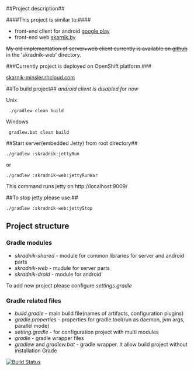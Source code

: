 ##Project description##

####This project is similar to:####

* front-end client for android [google play](https://play.google.com/store/apps/details?id=by.skarnik.smolik)
* front-end web [skarnik.by](http://www.skarnik.by)

~~My old implementation of server+web client currently is available on [github](https://github.com/minsler/skarnik.by)~~ in the 'skradnik-web' directory.


###Currently project is deployed on OpenShift platform.###

[skarnik-minsler.rhcloud.com](http://skarnik-minsler.rhcloud.com/)


##To build project##
*android client is disabled for now*

Unix

     ./gradlew clean build

Windows

     gradlew.bat clean build


##Start server(embedded Jetty) from root directory##

    ./gradlew :skradnik:jettyRun

or

    ./gradlew :skradnik-web:jettyRunWar

This command runs jetty on http://localhost:9009/

##To stop jetty please use:##

    ./gradlew :skradnik-web:jettyStop

## Project structure ##

### Gradle modules ####
* *skradnik-shared* - module for common libraries for server and android parts
* *skradnik-web* - mudule for server parts
* *skradnik-droid* - module for android

To add new project please configure *settings.gradle*

### Gradle related files ###
* *build.gradle* - main build file(names of artifacts, configuration plugins)
* *gradle.properties* - properties for gradle tool(run as daemon, jvm args, parallel mode)
* *setting.gradle* - for configuration project with multi modules
* *gradle* - gradle wrapper files
* *gradlew* and *gradlew.bat* - gradle wrapper. It allow build project without installation Grade



[![Build Status](https://drone.io/bitbucket.org/devbystep/skradnik/status.png)](https://drone.io/bitbucket.org/devbystep/skradnik/latest)
